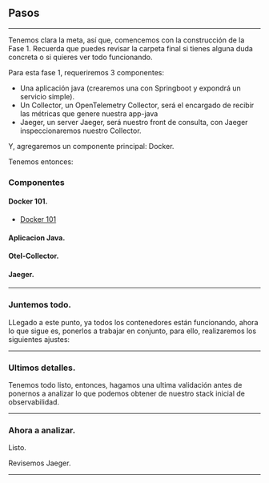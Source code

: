 
## Pasos
-------
Tenemos clara la meta, así que, comencemos con la construcción de la Fase 1.
Recuerda que puedes revisar la carpeta final si tienes alguna duda concreta o si quieres ver todo funcionando.

Para esta fase 1, requeriremos 3 componentes:

* Una aplicación java (crearemos una con Springboot y expondrá un servicio simple).
* Un Collector, un OpenTelemetry Collector, será el encargado de recibir las métricas que genere nuestra app-java
* Jaeger, un server Jaeger, será nuestro front de consulta, con Jaeger inspeccionaremos nuestro Collector.

Y, agregaremos un componente principal: Docker.

Tenemos entonces:

### Componentes

#### Docker 101.
* <a href="componentes/Docker.md">Docker 101</a>
#### Aplicacion Java.
#### Otel-Collector.
#### Jaeger.
-------

### Juntemos todo.

LLegado a este punto, ya todos los contenedores están funcionando, ahora lo que sigue es, ponerlos a trabajar en conjunto, para ello, realizaremos los siguientes ajustes:

-------

### Ultimos detalles.

Tenemos todo listo, entonces, hagamos una ultima validación antes de ponernos a analizar lo que podemos obtener de nuestro stack inicial de observabilidad.

-------

### Ahora a analizar.
Listo.

Revisemos Jaeger.

-------

